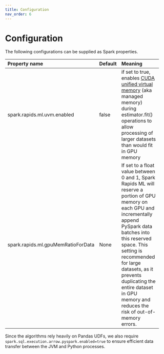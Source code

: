 ```yaml
---
title: Configuration
nav_order: 6
---
```

# Configuration

The following configurations can be supplied as Spark properties.

| Property name   | Default | Meaning  |
| :-------------- | :------ | :------- |
| spark.rapids.ml.uvm.enabled | false | if set to true, enables [CUDA unified virtual memory](https://developer.nvidia.com/blog/unified-memory-cuda-beginners/) (aka managed memory) during estimator.fit() operations to allow processing of larger datasets than would fit in GPU memory|
| spark.rapids.ml.gpuMemRatioForData | None |  If set to a float value between 0 and 1, Spark Rapids ML will reserve a portion of GPU memory on each GPU and incrementally append PySpark data batches into this reserved space. This setting is recommended for large datasets, as it prevents duplicating the entire dataset in GPU memory and reduces the risk of out-of-memory errors. |

Since the algorithms rely heavily on Pandas UDFs, we also require `spark.sql.execution.arrow.pyspark.enabled=true` to ensure efficient data transfer between the JVM and Python processes. 